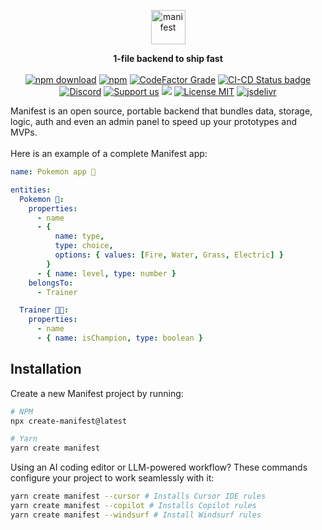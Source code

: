 <p align="center">
  <a href="https://manifest.build/#gh-light-mode-only">
    <img alt="manifest" src="https://manifest.build/assets/images/logo-transparent.svg" height="55px" alt="Manifest logo" title="Manifest - 1-file backend to ship fast" />
  </a>
</p>

<p align='center'>
<strong>1-file backend to ship fast</strong>
<br><br>  
  <a href="https://www.npmjs.com/package/manifest" target="_blank"><img alt="npm download" src="https://img.shields.io/npm/dt/manifest.svg"></a>
  <a href="https://www.npmjs.com/package/manifest" target="_blank"><img alt="npm" src="https://img.shields.io/npm/v/manifest"></a>
  <a href="https://www.codefactor.io/repository/github/mnfst/manifest" target="_blank"><img alt="CodeFactor Grade" src="https://img.shields.io/codefactor/grade/github/mnfst/manifest"></a>
  <a href="https://github.com/mnfst/manifest/blob/master/.github/workflows/ci-cd.yml"><img  alt="CI-CD Status badge" src="https://github.com/mnfst/manifest/actions/workflows/ci-cd.yml/badge.svg"></a>
  <a href="https://discord.com/invite/FepAked3W7" target="_blank"><img alt="Discord" src="https://img.shields.io/discord/1089907785178812499?label=discord"></a>
  <a href="https://opencollective.com/mnfst"  target="_blank"><img src="https://img.shields.io/badge/Support%20us-Open%20Collective-41B883.svg" alt="Support us"></a>
  <a href="https://codecov.io/gh/mnfst/manifest" ><img src="https://codecov.io/gh/mnfst/manifest/graph/badge.svg?token=9URG40MEWY"/></a>
  <a href="https://github.com/mnfst/manifest/blob/develop/LICENSE" target="_blank"><img alt="License MIT" src="https://img.shields.io/badge/licence-MIT-green"></a>
  <a href="https://www.jsdelivr.com/package/npm/manifest" target="_blank"><img alt="jsdelivr" src="https://data.jsdelivr.com/v1/package/npm/manifest/badge"></a>
<br>
</p>
Manifest is an open source, portable backend that bundles data, storage, logic, auth and even an admin panel to speed up your prototypes and MVPs.
<br>
<br>
Here is an example of a complete Manifest app:

```yaml
name: Pokemon app 🐣

entities:
  Pokemon 🐉:
    properties:
      - name
      - {
          name: type,
          type: choice,
          options: { values: [Fire, Water, Grass, Electric] }
        }
      - { name: level, type: number }
    belongsTo:
      - Trainer

  Trainer 🧑‍🎤:
    properties:
      - name
      - { name: isChampion, type: boolean }
```

## Installation

Create a new Manifest project by running:

```bash
# NPM
npx create-manifest@latest

# Yarn
yarn create manifest
```

Using an AI coding editor or LLM-powered workflow? These commands configure your project to work seamlessly with it:

```bash
yarn create manifest --cursor # Installs Cursor IDE rules
yarn create manifest --copilot # Installs Copilot rules
yarn create manifest --windsurf # Install Windsurf rules
```
